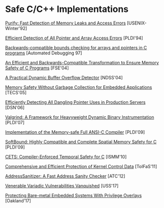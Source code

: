 # Safe C/C++ Implementations

[Purify: Fast Detection of Memory Leaks and Access
Errors](https://courses.cs.washington.edu/courses/cse484/14au/reading/purify.pdf)
[USENIX-Winter'92]

[Efficient Detection of All Pointer and Array Access
Errors](https://web.eecs.umich.edu/~taustin/papers/PLDI94-safec.pdf) [PLDI'94]

[Backwards-compatible bounds checking for arrays and pointers in C
programs](https://www.doc.ic.ac.uk/~phjk/Publications/BoundsCheckingForC.pdf)
[Automated Debugging 97]

[An Efficient and Backwards-Compatible Transformation to Ensure Memory Safety of
C Programs](http://www.sis.pitt.edu/jjoshi/courses/IS2620/Spring09/Xu.pdf)
[FSE'04]

[A Practical Dynamic Buffer Overflow
Detector](https://suif.stanford.edu/papers/tunji04.pdf) [NDSS'04]

[Memory Safety Without Garbage Collection for Embedded
Applications](https://llvm.org/pubs/2005-02-TECS-SAFECode.pdf) [TECS'05]

[Efficiently Detecting All Dangling Pointer Uses in Production
Servers](https://llvm.org/pubs/2006-DSN-DanglingPointers.pdf) [DSN'06]

[Valgrind: A Framework for Heavyweight Dynamic Binary
Instrumentation](http://valgrind.org/docs/valgrind2007.pdf) [PLDI'07]

[Implementation of the Memory-safe Full ANSI-C
Compiler](http://delivery.acm.org/10.1145/1550000/1542505/p259-oiwa.pdf?ip=131.107.159.119&id=1542505&acc=ACTIVE%20SERVICE&key=7777116298C9657D%2EDC6AD36C640314EC%2E6B689847FE614015%2E4D4702B0C3E38B35&__acm__=1559361572_68b410a3c3fef73daf2b3c211f8d0d9f)
[PLDI'09]

[SoftBound: Highly Compatible and Complete Spatial Memory Safety for C](http://www.cis.upenn.edu/acg/papers/pldi09_softbound.pdf) [PLDI'09]

[CETS: Compiler-Enforced Temporal Safety for C](http://www.cis.upenn.edu/acg/papers/ismm10_cets.pdf) [ISMM'10]

[Comprehensive and Efficient Protection of Kernel Control
Data](http://people.duke.edu/~tkb13/pubs/KernelControlData.pdf) [ToIFaS'11]

[AddressSanitizer: A Fast Address Sanity
Checker](https://www.usenix.org/system/files/conference/atc12/atc12-final39.pdf)
[ATC'12]

[Venerable Variadic Vulnerabilities
Vanquished](https://www.usenix.org/system/files/conference/usenixsecurity17/sec17-biswas.pdf)
[USS'17]

[Protecting Bare-metal Embedded Systems With Privilege
Overlays](https://nebelwelt.net/publications/files/17Oakland.pdf) [Oakland'17]

